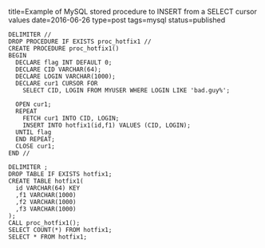 title=Example of MySQL stored procedure to INSERT from a SELECT cursor values
date=2016-06-26
type=post
tags=mysql
status=published
~~~~~~
DELIMITER //
DROP PROCEDURE IF EXISTS proc_hotfix1 //
CREATE PROCEDURE proc_hotfix1()
BEGIN
  DECLARE flag INT DEFAULT 0;
  DECLARE CID VARCHAR(64);
  DECLARE LOGIN VARCHAR(1000);
  DECLARE cur1 CURSOR FOR 
    SELECT CID, LOGIN FROM MYUSER WHERE LOGIN LIKE 'bad.guy%';

  OPEN cur1;
  REPEAT
    FETCH cur1 INTO CID, LOGIN;
    INSERT INTO hotfix1(id,f1) VALUES (CID, LOGIN);
  UNTIL flag
  END REPEAT;
  CLOSE cur1;
END //

DELIMITER ;
DROP TABLE IF EXISTS hotfix1;
CREATE TABLE hotfix1(
  id VARCHAR(64) KEY
  ,f1 VARCHAR(1000)
  ,f2 VARCHAR(1000)
  ,f3 VARCHAR(1000)
);
CALL proc_hotfix1();
SELECT COUNT(*) FROM hotfix1;
SELECT * FROM hotfix1;